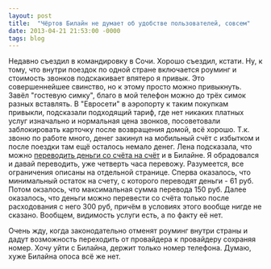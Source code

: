 ```yaml
---
layout: post
title:  "Чёртов Билайн не думает об удобстве пользователей, совсем"
date: 2013-04-21 21:53:00 -0000
tags: blog
---
```


Недавно съездил в командировку в Сочи. Хорошо съездил, кстати. Ну, к тому, что внутри поездок по одной стране включается роуминг и стоимость звонков подскакивает впятеро я привык. Это совершеннейшее свинство, но к этому просто можно привыкнуть. Завёл "гостевую симку", благо в мой телефон можно до трёх симок разных вставлять. В "Евросети" в аэропорту к таким покупкам привыкли, подсказали подходящий тариф, где нет никаких платных услуг изначально и нормальная цена звонков, посоветовали заблокировать карточку после возвращения домой, всё хорошо. Т.к. звоню по работе много, денег закинул на мобильный счёт с избытком и после поездки там ещё осталось немало денег. Лена подсказала, что можно [переводить деньги со счёта на счёт](http://mobile.beeline.ru/msk/services/service.wbp?bm=d9c216fa-b3d6-4e85-970c-9feb4670ed08&id=9a081a63-1d87-4ed0-8bee-9c9a8b36309e) и в Билайне. Я обрадовался и давай переводить, уже четверть часа перевожу. Разумеется, все ограничения описаны на отдельной странице. Сперва оказалось, что минимальный остаток на счету, с которого переводят деньги - 61 руб. Потом окзалось, что максимальная сумма перевода 150 руб. Далее оказалось, что деньги можно перевести со счёта только после расходования с него 300 руб, причём в условиях этого вообще нигде не сказано. Вообщем, видимость услуги есть, а по факту её нет. 

Очень жду, когда законодательно отменят роуминг внутри страны и дадут возможность переходить от провайдера к провайдеру сохраняя номер. Хочу уйти с Билайна, держит только номер телефона.  Думаю, хуже Билайна опоса всё же нет.
